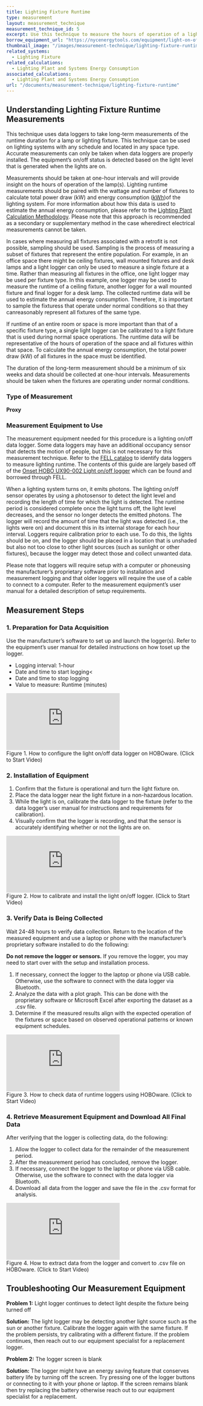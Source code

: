 ```yaml
---
title: Lighting Fixture Runtime
type: measurement
layout: measurement_technique
measurement_technique_id: 5
excerpt: Use this technique to measure the hours of operation of a light fixture or lamp with a data logger.
borrow_equipment_url: "https://nycenergytools.com/equipment/light-on-off-data-logger-3/"
thumbnail_image: "/images/measurement-technique/lighting-fixture-runtime/2024_0410_lighting fixture runtime MT_thumbnail.jpeg"
related_systems:
  - Lighting Fixture
related_calculations:
  - Lighting Plant and Systems Energy Consumption
associated_calculations:
  - Lighting Plant and Systems Energy Consumption
url: "/documents/measurement-technique/lighting-fixture-runtime"
---
```


## Understanding Lighting Fixture Runtime Measurements

This technique uses data loggers to take long-term measurements of the runtime duration for a lamp or lighting fixture. This technique can be used on lighting systems with any schedule and located in any space type. Accurate measurements can only be taken when data loggers are properly installed. The equipment’s on/off status is detected based on the light level that is generated when the lights are on. 

Measurements should be taken at one-hour intervals​ and will provide insight on the hours of operation of the lamp(s)​. ​Lighting runtime measurements should be paired with t​he wattage and number of fixtures​ ​to calculate total power draw (kW)​ and energy consumption (<a class="glossary-link" href="/glossary#kwh"><abbr title="Kilowatt Hour">kWh</abbr></a>)​ of the lighting system. For more information about how ​this data is used to estimate the ​annual energy ​consumption, ​please refer to the <a href="/documents/calculation-methodology/lighting-plant-and-systems-energy-consumption">Lighting Plant Calculation Methodology</a>.​ Please note that this approach is recommended as a secondary or supplementary method in the case where ​direct electrical measurements cannot be taken. 

​​In cases where measuring all fixtures associated with a retrofit is not possible, sampling should be used. ​Sampling is the process of measuring a ​subset of ​fixture​s​ that represent the entire population. For example, in an office​ space​ there might be ceiling fixtures, wall mounted fixtures and desk lamps​ and ​​​a light logger ​can ​only ​be used to measure ​a single fixture ​at a time​. Rather than measuring all fixtures in the office, one light logger ​may be used ​per fixture type​. In this example, ​one logger ​may be used ​to measure the runtime of a ceiling fixture, another logger for a wall mounted fixture and ​final ​logger for a desk lamp. The collected runtime data will be used to estimate the annual energy consumption​. Therefore, ​it is important to ​sample​​ ​the fixtures​s​ that operate​ ​under normal conditions so that ​they can ​​​reasonably represent all fixtures of the same type.

If runtime of an entire room or space​ is more important than ​that of a specific ​fixture type, ​a​​ ​single light logger can be calibrated to a light fixture that is used during normal ​space ​operations. The runtime data will be representative of the hours of operation of the space and all fixtures within that space. To calculate the annual energy consumption​, the ​total power draw (kW) of all fixtures in the space must be identified. 

The duration of the long-term measurement should be a minimum of six weeks and data should be collected at one-hour intervals. Measurements should be taken when the fixtures are operating under normal conditions.

### Type of Measurement

<strong>Proxy</strong>

### Measurement Equipment to Use

The measurement equipment needed for this procedure is a lighting on/off data logger. Some data loggers may have an additional occupancy sensor that detects the motion of people, but this is not necessary for this measurement technique. Refer to the [FELL catalog](https://nycenergytools.com/equipment/?_search_equipment=light) to identify data loggers to measure lighting runtime. The contents of this guide are largely based off of the [Onset HOBO UX90-002 Light on/off logger](https://nycenergytools.com/equipment/light-on-off-data-logger-3/) which can be found and borrowed through FELL. 

When a lighting system turns on, it emits photons. The lighting on/off sensor operates by using a photosensor to detect the light level and recording the length of time for which the light is detected. The runtime period is considered complete once the light turns off, the light level decreases, and the sensor no longer detects the emitted photons. The logger will record the amount of time that the light was detected (i.e., the lights were on) and document this in its internal storage for each hour interval. Loggers require calibration prior to each use. To do this, the lights should be on, and the logger should be placed in a location that is unshaded but also not too close to other light sources (such as sunlight or other fixtures), because the logger may detect those and collect unwanted data. 

Please ​note ​​that loggers ​will​​​ ​require setup with a computer or phone ​using ​​the manufacturer’s proprietary software prior to installation and measurement logging​ and that older loggers will require the use of a cable to connect to a computer​.​ Refer to the measurement equipment’s user manual for a detailed description of setup requirements. 

## Measurement Steps

### 1. Preparation for Data Acquisition

Use the manufacturer’s software to ​set up ​​and launch ​the logger​(s)​. Refer to the ​equipment’s ​user manual for detailed instructions on how to ​set up​ the logger. 

- Logging interval: 1-hour 
- Date and time to start logging<
- Date and time to stop logging
- Value to measure: ​R​untime (minutes)

<iframe class ="video" src="https://www.youtube.com/embed/zcR39ATSAbM?si=kxsyJA0jMpb7AKMc" title="YouTube video player" frameborder="0" allow="accelerometer; autoplay; clipboard-write; encrypted-media; gyroscope; picture-in-picture; web-share" allowfullscreen></iframe>
<figcaption class="figure-caption text-left">Figure 1. How to configure the light on/off data logger on HOBOware. (Click to Start Video)</figcaption>


### 2. Installation of Equipment

1. Confirm that the fixture is operational and turn the light fixture on.​
2. Place the data logger near the light fixture​ in a non-hazardous location.
3. ​While the light is on, c​alibrate the data logger to the fixture (refer to the ​data logger’s ​user manual for instructions​ and requirements for calibration​)​.​
4. ​​​Visually confirm that the logger is recording, and that the sensor is accurately identifying whether or not the lights are on.

<iframe class ="video" src="https://www.youtube.com/embed/0OJvUP_NdYM?si=39x6ZQwBbhWzBRpN" title="YouTube video player" frameborder="0" allow="accelerometer; autoplay; clipboard-write; encrypted-media; gyroscope; picture-in-picture; web-share" allowfullscreen></iframe>
<figcaption class="figure-caption text-left">Figure 2. How to calibrate and install the light on/off logger. (Click to Start Video)</figcaption>

### 3. Verify Data is Being Collected

Wait ​24-48 hours to verify data collection. Return to the location of the measured equipment ​​and use ​​a laptop or phone with the manufacturer’s ​proprietary​ software installed to do the following:

<div class="alert alert-warning" role="alert">
<strong>Do not remove the logger or sensors.</strong> If you remove the logger, you may need to start over with the setup and installation process.
</div>

1. ​​​​If necessary, connect the logger to the laptop or phone via USB cable. Otherwise, use the software to connect with the data logger via Bluetooth.
2. ​​​Analyze the data with a ​​plot graph​. This can be done with the proprietary software or Microsoft Excel after exporting the dataset as a .csv file.
3. Determine if ​the ​measured results align with ​the ​expected operation of the fixtures or space​ based on observed operational patterns or known equipment schedules.

<iframe class ="video" src="https://www.youtube.com/embed/JkNpQ81sdcQ?si=Zv30_vcXT5tCskjh" title="YouTube video player" frameborder="0" allow="accelerometer; autoplay; clipboard-write; encrypted-media; gyroscope; picture-in-picture; web-share" allowfullscreen></iframe>
<figcaption class="figure-caption text-left">Figure 3. How to check data of runtime loggers using HOBOware. (Click to Start Video)</figcaption>


### 4. Retrieve Measurement Equipment and Download All Final Data

After verifying ​that ​the logger is collecting data​,​ do the following: 

1. Allow the logger to collect data for the remainder of the measurement period​.​​
2. ​​After the measurement period ​has concluded, ​remove the logger​.
3. If necessary, connect the logger to the laptop or phone via USB cable. Otherwise, use the software to connect with the data logger via Bluetooth.
4. Download all data from the logger and ​save the file in the​​ .​csv format for analysis​.

<iframe class ="video" src="https://www.youtube.com/embed/BP5RZugx20o?si=BwMHgGtxP943uhMc" title="YouTube video player" frameborder="0" allow="accelerometer; autoplay; clipboard-write; encrypted-media; gyroscope; picture-in-picture; web-share" allowfullscreen></iframe>
<figcaption class="figure-caption text-left">Figure 4. How to extract data from the logger and convert to .csv file on HOBOware. (Click to Start Video)</figcaption>

## Troubleshooting Our Measurement Equipment

<strong>Problem 1:</strong> Light logger continues to detect light despite the fixture being turned off 

<div class="alert alert-warning" role="alert">
<strong>Solution:</strong> The light logger may be detecting another light source such as the sun or another fixture. Calibrate the logger again with the same fixture. If the problem persists, try calibrating with a different fixture. If the problem continues, then reach out to our equipment specialist for a replacement logger.
</div>

<strong>Problem 2:</strong> The logger screen is blank 

<div class="alert alert-warning" role="alert">
<strong>Solution:</strong> The logger might have an energy saving feature that conserves battery life by turning off the screen. Try pressing one of the logger buttons or connecting to it with your phone or laptop.​ If the screen remains blank then try replacing the battery otherwise reach out to our equipment specialist for a replacement.
</div>
